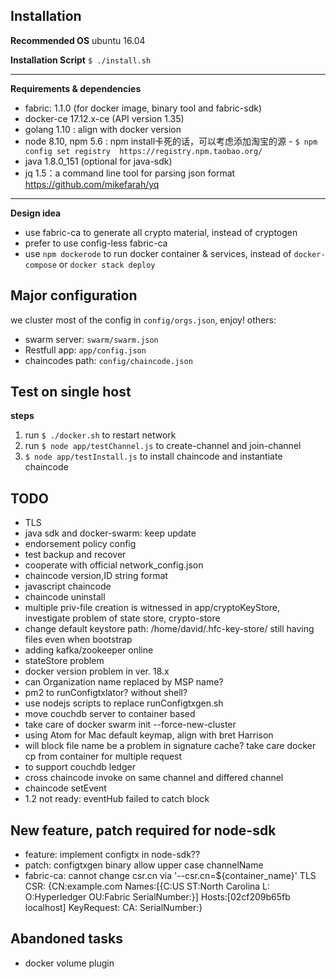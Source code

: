 

Installation
-----------------------

 **Recommended OS** ubuntu 16.04

**Installation Script**
`$ ./install.sh`

----
 
**Requirements & dependencies**
  * fabric: 1.1.0 (for docker image, binary tool and fabric-sdk)
  * docker-ce 17.12.x-ce (API version 1.35)
  * golang 1.10 : align with docker version
  * node 8.10, npm 5.6 : npm install卡死的话，可以考虑添加淘宝的源
        - ``$ npm config set registry  https://registry.npm.taobao.org/``
  * java 1.8.0_151 (optional for java-sdk)
  * jq 1.5：a command line tool for parsing json format https://github.com/mikefarah/yq

-----

**Design idea**
 * use fabric-ca to generate all crypto material, instead of cryptogen
 * prefer to use config-less fabric-ca
 * use `npm dockerode` to run docker container & services, instead of `docker-compose` or `docker stack deploy` 

Major configuration
-----------------------
 we cluster most of the config in ``config/orgs.json``, enjoy!
 others:
  - swarm server: ``swarm/swarm.json``
  - Restfull app: ``app/config.json``
  - chaincodes path: ``config/chaincode.json``  

Test on single host
-----------------------
**steps**
1. run `$ ./docker.sh` to restart network
2. run `$ node app/testChannel.js` to create-channel and join-channel
3. `$ node app/testInstall.js` to install chaincode and instantiate chaincode


## TODO
- TLS
- java sdk and docker-swarm: keep update
- endorsement policy config
- test backup and recover
- cooperate with official network_config.json
- chaincode version,ID string format
- javascript chaincode
- chaincode uninstall
- multiple priv-file creation is witnessed in app/cryptoKeyStore, investigate problem of state store, crypto-store
- change default keystore path: /home/david/.hfc-key-store/ still having files even when bootstrap
- adding kafka/zookeeper online
- stateStore problem
- docker version problem in ver. 18.x 
- can Organization name replaced by MSP name?
- pm2 to runConfigtxlator? without shell?
- use nodejs scripts to replace runConfigtxgen.sh
- move couchdb server to container based
- take care of docker swarm init --force-new-cluster
- using Atom for Mac default keymap, align with bret Harrison
- will block file name be a problem in signature cache? take care docker cp from container for multiple request
- to support couchdb ledger
- cross chaincode invoke on same channel and differed channel
- chaincode setEvent
- 1.2 not ready: eventHub failed to catch block
## New feature, patch required for node-sdk
 
- feature: implement configtx in node-sdk??
- patch: configtxgen binary allow upper case channelName
- fabric-ca: cannot change csr.cn via '--csr.cn=${container_name}' TLS CSR: {CN:example.com Names:[{C:US ST:North Carolina L: O:Hyperledger OU:Fabric SerialNumber:}] Hosts:[02cf209b65fb localhost] KeyRequest:<nil> CA:<nil> SerialNumber:}
 
## Abandoned tasks
- docker volume plugin

